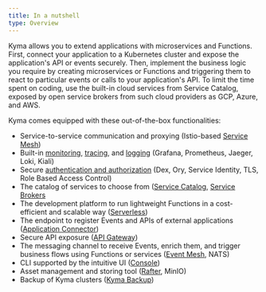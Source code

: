 ```yaml
---
title: In a nutshell
type: Overview
---
```


Kyma allows you to extend applications with microservices and Functions. First, connect your application to a Kubernetes cluster and expose the application's API or events securely. Then, implement the business logic you require by creating microservices or Functions and triggering them to react to particular events or calls to your application's API. To limit the time spent on coding, use the built-in cloud services from Service Catalog, exposed by open service brokers from such cloud providers as GCP, Azure, and AWS.

Kyma comes equipped with these out-of-the-box functionalities:

- Service-to-service communication and proxying (Istio-based [Service Mesh](/components/service-mesh/#overview-overview))
- Built-in [monitoring](/components/monitoring/#overview-overview), [tracing](/components/tracing/#overview-overview), and [logging](/components/logging/#overview-overview) (Grafana, Prometheus, Jaeger, Loki, Kiali)
- Secure [authentication and authorization](/components/security/#overview-overview) (Dex, Ory, Service Identity, TLS, Role Based Access Control)
- The catalog of services to choose from ([Service Catalog](/components/service-catalog/#overview-service-catalog), [Service Brokers](/components/service-catalog/#overview-service-brokers)
- The development platform to run lightweight Functions in a cost-efficient and scalable way ([Serverless](/components/serverless/#overview-overview))
- The endpoint to register Events and APIs of external applications ([Application Connector](/components/application-connector/#overview-overview))
- Secure API exposure ([API Gateway](/components/api-gateway/#overview-overview))
- The messaging channel to receive Events, enrich them, and trigger business flows using Functions or services ([Event Mesh](/components/event-mesh/#overview-overview), NATS)
- CLI supported by the intuitive UI ([Console](/components/console/#overview-overview))
- Asset management and storing tool ([Rafter](/components/rafter/#overview-overview), MinIO)
- Backup of Kyma clusters ([Kyma Backup](/root/kyma/#installation-back-up-kyma))
